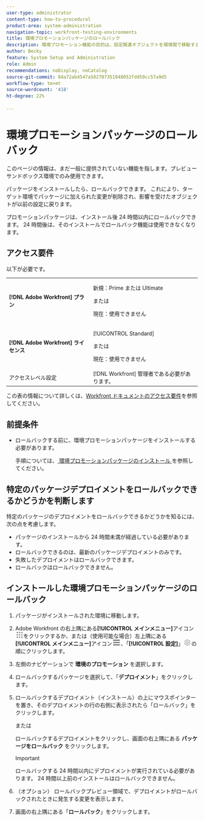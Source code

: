 ```yaml
---
user-type: administrator
content-type: how-to-procedural
product-area: system-administration
navigation-topic: workfront-testing-environments
title: 環境プロモーションパッケージのロールバック
description: 環境プロモーション機能の目的は、設定関連オブジェクトを環境間で移動する機能を提供することです。 インストールしたプロモーションパッケージをターゲット環境からロールバックする方法を説明します。
author: Becky
feature: System Setup and Administration
role: Admin
recommendations: noDisplay, noCatalog
source-git-commit: 84a72ab4547a582707351948052fdd59cc57a9d5
workflow-type: tm+mt
source-wordcount: '418'
ht-degree: 22%

---
```


# 環境プロモーションパッケージのロールバック

<span class="preview">このページの情報は、まだ一般に提供されていない機能を指します。プレビューサンドボックス環境でのみ使用できます。</span>

パッケージをインストールしたら、ロールバックできます。 これにより、ターゲット環境でパッケージに加えられた変更が削除され、影響を受けたオブジェクトが以前の設定に戻ります。

プロモーションパッケージは、インストール後 24 時間以内にロールバックできます。 24 時間後は、そのインストールでロールバック機能は使用できなくなります。

## アクセス要件

以下が必要です。

<table>
  <tr>
   <td><strong>[!DNL Adobe Workfront] プラン</strong>
   </td>
   <td> <p>新規：Prime または Ultimate</p><p>または</p><p>現在：使用できません</p>
   </td>
  </tr>
  <tr>
   <td><strong>[!DNL Adobe Workfront] ライセンス</strong>
   </td>
   <td> <p>[!UICONTROL Standard]</p><p>または</p><p>現在：使用できません</p>
   </td>
  </tr>
   <tr>
   <td>アクセスレベル設定
   </td>
   <td>[!DNL Workfront] 管理者である必要があります。
   </td>
  </tr>
</table>

この表の情報について詳しくは、[Workfront ドキュメントのアクセス要件](/help/quicksilver/administration-and-setup/add-users/access-levels-and-object-permissions/access-level-requirements-in-documentation.md)を参照してください。

## 前提条件

* ロールバックする前に、環境プロモーションパッケージをインストールする必要があります。

  手順については、[ 環境プロモーションパッケージのインストール ](/help/quicksilver/administration-and-setup/set-up-workfront/workfront-testing-environments/environment-promotion-install-package.md) を参照してください。


## 特定のパッケージデプロイメントをロールバックできるかどうかを判断します

特定のパッケージのデプロイメントをロールバックできるかどうかを知るには、次の点を考慮します。

* パッケージのインストールから 24 時間未満が経過している必要があります。
* ロールバックできるのは、最新のパッケージデプロイメントのみです。
* 失敗したデプロイメントはロールバックできます。
* ロールバックはロールバックできません。


## インストールした環境プロモーションパッケージのロールバック

1. パッケージがインストールされた環境に移動します。
1. Adobe Workfront の右上隅にある&#x200B;**[!UICONTROL メインメニュー]**&#x200B;アイコン![メインメニュー](/help/_includes/assets/main-menu-icon.png)をクリックするか、または（使用可能な場合）左上隅にある&#x200B;**[!UICONTROL メインメニュー]**&#x200B;アイコン![メインメニュー](/help/_includes/assets/main-menu-icon-left-nav.png)、「**[!UICONTROL 設定]**」![設定アイコン](/help/_includes/assets/gear-icon-setup.png)の順にクリックします。
1. 左側のナビゲーションで **環境のプロモーション** を選択します。
1. ロールバックするパッケージを選択して、「**デプロイメント**」をクリックします。
1. ロールバックするデプロイメント（インストール）の上にマウスポインターを置き、そのデプロイメントの行の右側に表示されたら「ロールバック」をクリックします。

   または

   ロールバックするデプロイメントをクリックし、画面の右上隅にある **パッケージをロールバック** をクリックします。

   >[!IMPORTANT]
   >
   >ロールバックする 24 時間以内にデプロイメントが実行されている必要があります。 24 時間以上前のインストールはロールバックできません。

1. （オプション） ロールバックプレビュー領域で、デプロイメントがロールバックされたときに発生する変更を表示します。
1. 画面の右上隅にある「**ロールバック**」をクリックします。







